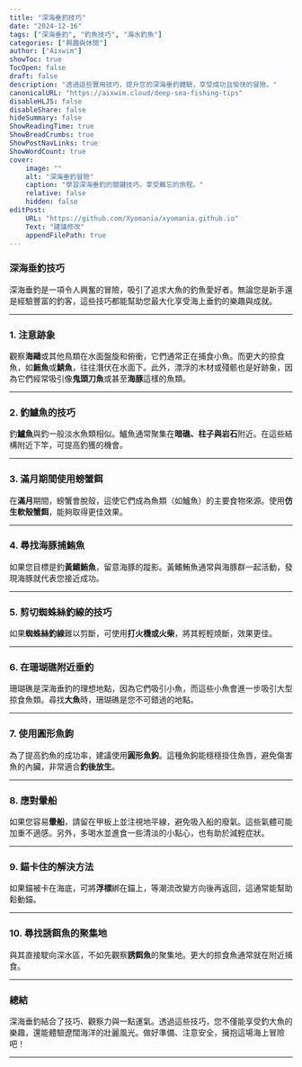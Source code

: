```yaml
---
title: "深海垂釣技巧"
date: "2024-12-16"
tags: ["深海垂釣", "釣魚技巧", "海水釣魚"]
categories: ["興趣與休閒"]
author: ["Aixwim"]
showToc: true
TocOpen: false
draft: false
description: "透過這些實用技巧，提升您的深海垂釣體驗，享受成功且愉快的冒險。"
canonicalURL: "https://aixwim.cloud/deep-sea-fishing-tips"
disableHLJS: false
disableShare: false
hideSummary: false
ShowReadingTime: true
ShowBreadCrumbs: true
ShowPostNavLinks: true
ShowWordCount: true
cover:
    image: ""
    alt: "深海垂釣冒險"
    caption: "學習深海垂釣的關鍵技巧，享受難忘的旅程。"
    relative: false
    hidden: false
editPost:
    URL: "https://github.com/Xyomania/xyomania.github.io"
    Text: "建議修改"
    appendFilePath: true
---
```


### 深海垂釣技巧

深海垂釣是一項令人興奮的冒險，吸引了追求大魚的釣魚愛好者。無論您是新手還是經驗豐富的釣客，這些技巧都能幫助您最大化享受海上垂釣的樂趣與成就。

---

### 1. 注意跡象

觀察**海鷗**或其他鳥類在水面盤旋和俯衝，它們通常正在捕食小魚。而更大的掠食魚，如**鮪魚**或**鯖魚**，往往潛伏在水面下。此外，漂浮的木材或殘骸也是好跡象，因為它們經常吸引像**鬼頭刀魚**或甚至**海豚**這樣的魚類。

---

### 2. 釣鱸魚的技巧

釣**鱸魚**與釣一般淡水魚類相似。鱸魚通常聚集在**暗礁、柱子與岩石**附近。在這些結構附近下竿，可提高釣獲的機會。

---

### 3. 滿月期間使用螃蟹餌

在**滿月**期間，螃蟹會脫殼，這使它們成為魚類（如鱸魚）的主要食物來源。使用**仿生軟殼蟹餌**，能夠取得更佳效果。

---

### 4. 尋找海豚捕鮪魚

如果您目標是釣**黃鰭鮪魚**，留意海豚的蹤影。黃鰭鮪魚通常與海豚群一起活動，發現海豚就代表您接近成功。

---

### 5. 剪切蜘蛛絲釣線的技巧

如果**蜘蛛絲釣線**難以剪斷，可使用**打火機或火柴**，將其輕輕燒斷，效果更佳。

---

### 6. 在珊瑚礁附近垂釣

珊瑚礁是深海垂釣的理想地點，因為它們吸引小魚，而這些小魚會進一步吸引大型掠食魚類。尋找**大魚**時，珊瑚礁是您不可錯過的地點。

---

### 7. 使用圓形魚鉤

為了提高釣魚的成功率，建議使用**圓形魚鉤**。這種魚鉤能穩穩掛住魚唇，避免傷害魚的內臟，非常適合**釣後放生**。

---

### 8. 應對暈船

如果您容易**暈船**，請留在甲板上並注視地平線，避免吸入船的廢氣。這些氣體可能加重不適感。另外，多喝水並進食一些清淡的小點心，也有助於減輕症狀。

---

### 9. 錨卡住的解決方法

如果錨被卡在海底，可將**浮標**綁在錨上，等潮流改變方向後再返回，這通常能幫助鬆動錨。

---

### 10. 尋找誘餌魚的聚集地

與其直接駛向深水區，不如先觀察**誘餌魚**的聚集地。更大的掠食魚通常就在附近捕食。

---

### 總結

深海垂釣結合了技巧、觀察力與一點運氣。透過這些技巧，您不僅能享受釣大魚的樂趣，還能體驗遼闊海洋的壯麗風光。做好準備、注意安全，擁抱這場海上冒險吧！

---
